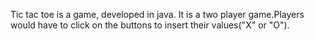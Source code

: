 Tic tac toe is a game, developed in java. It is a two player game.Players would have to click on the buttons to insert their values("X" or "O").
